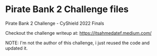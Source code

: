 # Pirate Bank 2 Challenge files
Pirate Bank 2 Challenge - CyShield 2022 Finals

Checkout the challenge writeup at: https://itsahmedatef.medium.com/

NOTE: I'm not the author of this challenge, i just reused the code and updated it.
